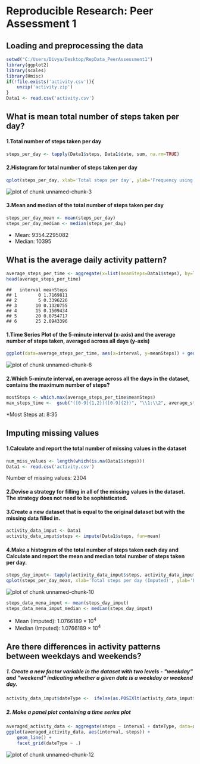# Reproducible Research: Peer Assessment 1

## Loading and preprocessing the data


```r
setwd("C:/Users/Divya/Desktop/RepData_PeerAssessment1")
library(ggplot2)
library(scales)
library(Hmisc)
if(!file.exists('activity.csv')){
    unzip('activity.zip')
}
Data1 <- read.csv('activity.csv')
```

## What is mean total number of steps taken per day?

#### 1.Total number of steps taken per day

```r
steps_per_day <- tapply(Data1$steps, Data1$date, sum, na.rm=TRUE)
```

#### 2.Histogram for total number of steps taken per day

```r
qplot(steps_per_day, xlab='Total steps per day', ylab='Frequency using binwith 500', binwidth=500)
```

![plot of chunk unnamed-chunk-3](figure/unnamed-chunk-3-1.png) 

#### 3.Mean and median of the total number of steps taken per day

```r
steps_per_day_mean <- mean(steps_per_day)
steps_per_day_median <- median(steps_per_day)
```
* Mean: 9354.2295082
* Median:  10395

## What is the average daily activity pattern?


```r
average_steps_per_time <- aggregate(x=list(meanSteps=Data1$steps), by=list(interval=Data1$interval), FUN=mean, na.rm=TRUE)
head(average_steps_per_time)
```

```
##   interval meanSteps
## 1        0 1.7169811
## 2        5 0.3396226
## 3       10 0.1320755
## 4       15 0.1509434
## 5       20 0.0754717
## 6       25 2.0943396
```

#### 1.Time Series Plot of the 5-minute interval (x-axis) and the average number of steps taken, averaged across all days (y-axis)

```r
ggplot(data=average_steps_per_time, aes(x=interval, y=meanSteps)) + geom_line() 
```

![plot of chunk unnamed-chunk-6](figure/unnamed-chunk-6-1.png) 

#### 2.Which 5-minute interval, on average across all the days in the dataset, contains the maximum number of steps?

```r
mostSteps <- which.max(average_steps_per_time$meanSteps)
max_steps_time <-  gsub("([0-9]{1,2})([0-9]{2})", "\\1:\\2", average_steps_per_time[mostSteps,'interval'])
```

*Most Steps at: 8:35

## Imputing missing values

#### 1.Calculate and report the total number of missing values in the dataset

```r
num_miss_values <- length(which(is.na(Data1$steps)))
Data1 <- read.csv('activity.csv')
```

Number of missing values: 2304

#### 2.Devise a strategy for filling in all of the missing values in the dataset. The strategy does not need to be sophisticated.

#### 3.Create a new dataset that is equal to the original dataset but with the missing data filled in.

```r
activity_data_imput <- Data1
activity_data_imput$steps <- impute(Data1$steps, fun=mean)
```

#### 4.Make a histogram of the total number of steps taken each day and Calculate and report the mean and median total number of steps taken per day.


```r
steps_day_imput<- tapply(activity_data_imput$steps, activity_data_imput$date, sum)
qplot(steps_per_day_mean, xlab='Total steps per day (Imputed)', ylab='Frequency using binwith 500', binwidth=500)
```

![plot of chunk unnamed-chunk-10](figure/unnamed-chunk-10-1.png) 

```r
steps_data_mena_imput <- mean(steps_day_imput)
steps_data_mena_imput_median <- median(steps_day_imput)
```
* Mean (Imputed): 1.0766189 &times; 10<sup>4</sup>
* Median (Imputed):  1.0766189 &times; 10<sup>4</sup>


## Are there differences in activity patterns between weekdays and weekends?
##### 1. Create a new factor variable in the dataset with two levels - "weekday" and "weekend" indicating whether a given date is a weekday or weekend day.


```r
activity_data_imput$dateType <-  ifelse(as.POSIXlt(activity_data_imput$date)$wday %in% c(0,6), 'weekend', 'weekday')
```

##### 2. Make a panel plot containing a time series plot


```r
averaged_activity_data <- aggregate(steps ~ interval + dateType, data=activity_data_imput, mean)
ggplot(averaged_activity_data, aes(interval, steps)) +
    geom_line() + 
    facet_grid(dateType ~ .)
```

![plot of chunk unnamed-chunk-12](figure/unnamed-chunk-12-1.png) 
